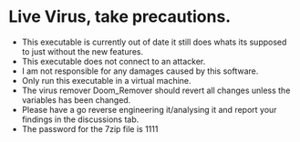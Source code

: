 # Live Virus, take precautions.
- This executable is currently out of date it still does whats its supposed to just without the new features.
- This executable does not connect to an attacker.
- I am not responsible for any damages caused by this software.
- Only run this executable in a virtual machine.
- The virus remover Doom_Remover should revert all changes unless the variables has been changed.
- Please have a go reverse engineering it/analysing it and report your findings in the discussions tab.
- The password for the 7zip file is 1111
